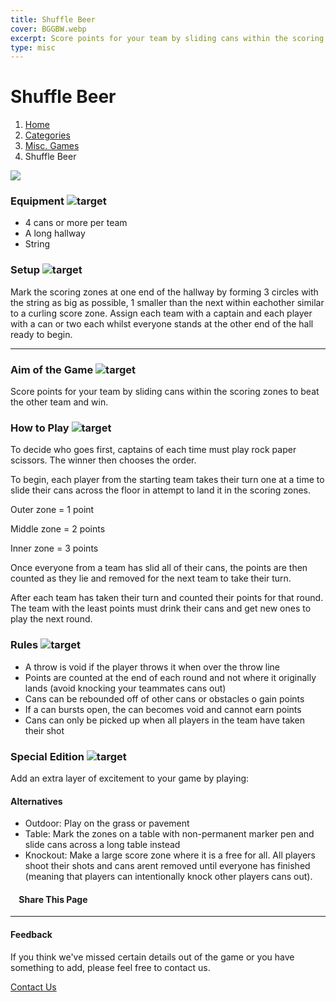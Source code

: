 ```yaml
---
title: Shuffle Beer
cover: BGGBW.webp
excerpt: Score points for your team by sliding cans within the scoring zones to beat the other team and win.
type: misc
---
```


# Shuffle Beer

1.  [Home](/)
2.  [Categories](GameCategories)
3.  [Misc. Games](GameCategories/MiscGames)
4.  Shuffle Beer

![](images/shufflebeer.webp)

### Equipment ![target](images/liquor.webp)

-   4 cans or more per team
-   A long hallway
-   String

### Setup ![target](images/settings.webp)

Mark the scoring zones at one end of the hallway by forming 3 circles with the string as big as possible, 1 smaller than the next within eachother similar to a curling score zone. Assign each team with a captain and each player with a can or two each whilst everyone stands at the other end of the hall ready to begin.

* * *

### Aim of the Game ![target](images/target.webp)

Score points for your team by sliding cans within the scoring zones to beat the other team and win.

### How to Play ![target](images/question.webp)

To decide who goes first, captains of each time must play rock paper scissors. The winner then chooses the order.

To begin, each player from the starting team takes their turn one at a time to slide their cans across the floor in attempt to land it in the scoring zones.

Outer zone = 1 point

Middle zone = 2 points

Inner zone = 3 points

Once everyone from a team has slid all of their cans, the points are then counted as they lie and removed for the next team to take their turn.

After each team has taken their turn and counted their points for that round. The team with the least points must drink their cans and get new ones to play the next round.

### Rules ![target](images/rules.webp)

-   A throw is void if the player throws it when over the throw line
-   Points are counted at the end of each round and not where it originally lands (avoid knocking your teammates cans out)
-   Cans can be rebounded off of other cans or obstacles o gain points
-   If a can bursts open, the can becomes void and cannot earn points
-   Cans can only be picked up when all players in the team have taken their shot

### Special Edition ![target](images/special.webp)

Add an extra layer of excitement to your game by playing:

#### **Alternatives**

-   Outdoor: Play on the grass or pavement
-   Table: Mark the zones on a table with non-permanent marker pen and slide cans across a long table instead
-   Knockout: Make a large score zone where it is a free for all. All players shoot their shots and cans arent removed until everyone has finished (meaning that players can intentionally knock other players cans out).

####     Share This Page

[](https://www.facebook.com/sharer/sharer.php?u=beergogglegames.co.uk/GameCategories/MiscGames/shufflebeer)[](https://www.instagram.com/direct/new/)[](https://twitter.com/intent/tweet?url=beergogglegames.co.uk/GameCategories/MiscGames/shufflebeer)

* * *

#### Feedback

If you think we've missed certain details out of the game or you have something to add, please feel free to contact us.

  
  
  
[Contact Us](contact)
